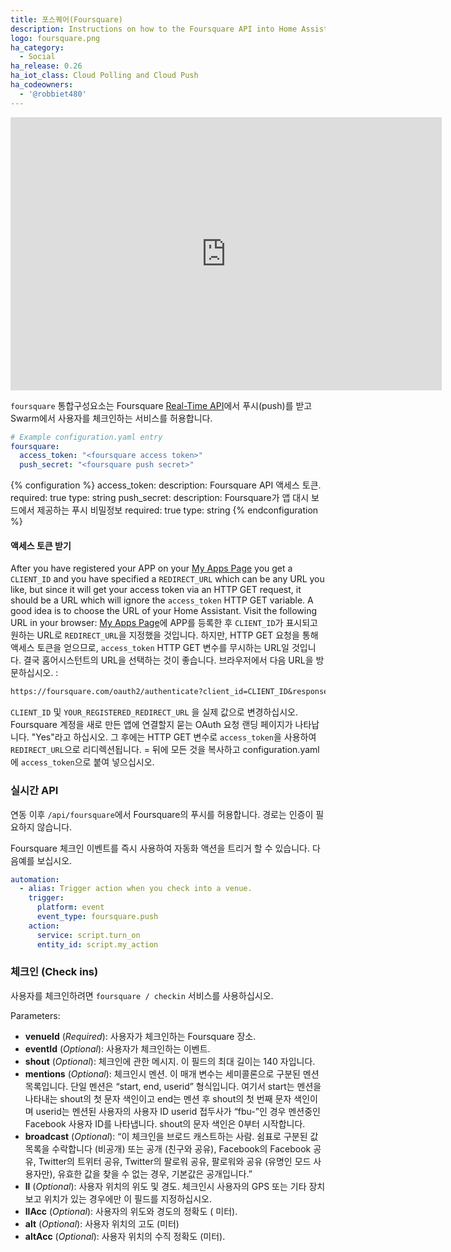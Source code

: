 ```yaml
---
title: 포스퀘어(Foursquare)
description: Instructions on how to the Foursquare API into Home Assistant.
logo: foursquare.png
ha_category:
  - Social
ha_release: 0.26
ha_iot_class: Cloud Polling and Cloud Push
ha_codeowners:
  - '@robbiet480'
---
```


<iframe width="690" height="437" src="https://www.youtube.com/embed/2kX5Pr9OE6Y" frameborder="0" allow="accelerometer; autoplay; encrypted-media; gyroscope; picture-in-picture" allowfullscreen></iframe>

`foursquare` 통합구성요소는 Foursquare [Real-Time API](https://developer.foursquare.com/overview/realtime)에서 푸시(push)를 받고 Swarm에서 사용자를 체크인하는 서비스를 허용합니다.

```yaml
# Example configuration.yaml entry
foursquare:
  access_token: "<foursquare access token>"
  push_secret: "<foursquare push secret>"
```

{% configuration %}
access_token:
  description: Foursquare API 액세스 토큰.
  required: true
  type: string
push_secret:
  description: Foursquare가 앱 대시 보드에서 제공하는 푸시 비밀정보
  required: true
  type: string
{% endconfiguration %}

#### 액세스 토큰 받기 ####

After you have registered your APP on your [My Apps Page](https://foursquare.com/developers/apps) you get a `CLIENT_ID` and you have specified a `REDIRECT_URL` which can be any URL you like, but since it will get your access token via an HTTP GET request, it should be a URL which will ignore the `access_token` HTTP GET variable. A good idea is to choose the URL of your Home Assistant.
Visit the following URL in your browser:
[My Apps Page](https://foursquare.com/developers/apps)에 APP를 등록한 후 `CLIENT_ID`가 표시되고 원하는 URL로 `REDIRECT_URL`을 지정했을 것입니다. 하지만, HTTP GET 요청을 통해 액세스 토큰을 얻으므로, `access_token` HTTP GET 변수를 무시하는 URL일 것입니다. 결국 홈어시스턴트의 URL을 선택하는 것이 좋습니다. 브라우저에서 다음 URL을 방문하십시오. :

```txt
https://foursquare.com/oauth2/authenticate?client_id=CLIENT_ID&response_type=token&redirect_uri=YOUR_REGISTERED_REDIRECT_URI
```

`CLIENT_ID` 및 `YOUR_REGISTERED_REDIRECT_URL` 을 실제 값으로 변경하십시오. Foursquare 계정을 새로 만든 앱에 연결할지 묻는 OAuth 요청 랜딩 페이지가 나타납니다. "Yes"라고 하십시오. 그 후에는 HTTP GET 변수로 `access_token`을 사용하여 `REDIRECT_URL`으로 리디렉션됩니다. = 뒤에 모든 것을 복사하고 configuration.yaml에 `access_token`으로 붙여 넣으십시오.

### 실시간 API

연동 이후 `/api/foursquare`에서 Foursquare의 푸시를 허용합니다. 경로는 인증이 필요하지 않습니다.

Foursquare 체크인 이벤트를 즉시 사용하여 자동화 액션을 트리거 할 수 있습니다. 다음예를 보십시오. 

```yaml
automation:
  - alias: Trigger action when you check into a venue.
    trigger:
      platform: event
      event_type: foursquare.push
    action:
      service: script.turn_on
      entity_id: script.my_action
```

### 체크인 (Check ins)

사용자를 체크인하려면 `foursquare / checkin` 서비스를 사용하십시오.

Parameters:

- **venueId** (*Required*): 사용자가 체크인하는 Foursquare 장소.
- **eventId** (*Optional*): 사용자가 체크인하는 이벤트.
- **shout** (*Optional*): 체크인에 관한 메시지. 이 필드의 최대 길이는 140 자입니다.
- **mentions** (*Optional*): 체크인시 멘션. 이 매개 변수는 세미콜론으로 구분된 멘션 목록입니다. 단일 멘션은 “start, end, userid” 형식입니다. 여기서 start는 멘션을 나타내는 shout의 첫 문자 색인이고 end는 멘션 후 shout의 첫 번째 문자 색인이며 userid는 멘션된 사용자의 사용자 ID userid 접두사가 “fbu-”인 경우 멘션중인 Facebook 사용자 ID를 나타냅니다. shout의 문자 색인은 0부터 시작합니다.
- **broadcast** (*Optional*): “이 체크인을 브로드 캐스트하는 사람. 쉼표로 구분된 값 목록을 수락합니다 (비공개) 또는 공개 (친구와 공유), Facebook의 Facebook 공유, Twitter의 트위터 공유, Twitter의 팔로워 공유, 팔로워와 공유 (유명인 모드 사용자만), 유효한 값을 찾을 수 없는 경우, 기본값은 공개입니다.”
- **ll** (*Optional*): 사용자 위치의 위도 및 경도. 체크인시 사용자의 GPS 또는 기타 장치 보고 위치가 있는 경우에만 이 필드를 지정하십시오.
- **llAcc** (*Optional*): 사용자의 위도와 경도의 정확도 ( 미터).
- **alt** (*Optional*): 사용자 위치의 고도 (미터)
- **altAcc** (*Optional*): 사용자 위치의 수직 정확도 (미터).
